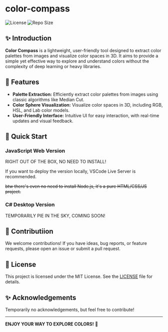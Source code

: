 # color-compass

![License](https://img.shields.io/github/license/AkutaZehy/color-compass?style=flat-square)
![Repo Size](https://img.shields.io/github/repo-size/AkutaZehy/color-compass?style=flat-square)

## ✨ Introduction

**Color Compass** is a lightweight, user-friendly tool designed to extract color palettes from images and visualize color spaces in 3D. It aims to provide a simple yet effective way to explore and understand colors without the complexity of deep learning or heavy libraries.

## 🎨 Features

- **Palette Extraction:** Efficiently extract color palettes from images using classic algorithms like Median Cut.
- **Color Sphere Visualization:** Visualize color spaces in 3D, including RGB, HSL, and Lab color models.
- **User-Friendly Interface:** Intuitive UI for easy interaction, with real-time updates and visual feedback.

## 🚀 Quick Start

### JavaScript Web Version

RIGHT OUT OF THE BOX, NO NEED TO INSTALL!

If you want to deploy the version locally, VSCode Live Server is recommended. 

~~btw there's even no need to install Node.js, it's a pure HTML/CSS/JS project.~~

### C# Desktop Version

TEMPORARILY PIE IN THE SKY, COMING SOON!

## 🤝 Contributiion

We welcome contributions! If you have ideas, bug reports, or feature requests, please open an issue or submit a pull request.

## 📜 License

This project is licensed under the MIT License. See the [LICENSE](LICENSE) file for details.

## ✨ Acknowledgements

Temporarily no acknowledgements, but feel free to contribute!

---

**ENJOY YOUR WAY TO EXPLORE COLORS!** 🌈